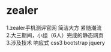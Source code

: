# zealer
1.zealer手机测评官网 简洁大方 紧随潮流</br>
2.大三期间，小组（6人）完成的静态网页</br>
3.涉及技术  响应式  css3 bootstrap jquery</br>

